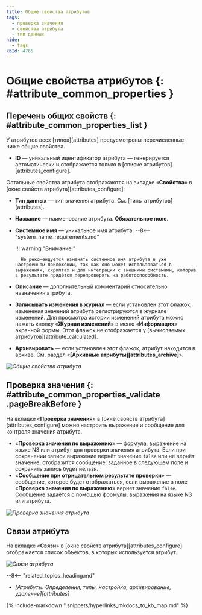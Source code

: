 ```yaml
---
title: Общие свойства атрибутов
tags:
  - проверка значения
  - свойства атрибута
  - тип данных
hide:
  - tags
kbId: 4765
---
```


# Общие свойства атрибутов {: #attribute_common_properties }

## Перечень общих свойств {: #attribute_common_properties_list }

У атрибутов всех [типов][attributes] предусмотрены перечисленные ниже общие свойства.

- **ID** — уникальный идентификатор атрибута — генерируется автоматически и отображается только в [списке атрибутов][attributes_configure].

Остальные свойства атрибута отображаются на вкладке «**Свойства**» в [окне свойств атрибута][attributes_configure]:

- **Тип данных** — тип значения атрибута. См. [типы атрибутов][attributes].
- **Название** — наименование атрибута. **Обязательное поле**.
- **Системное имя** — уникальное имя атрибута.
    --8<-- "system_name_requirements.md"

    !!! warning "Внимание!"

        Не рекомендуется изменять системное имя атрибута в уже настроенном приложении, так как оно может использоваться в выражениях, скриптах и для интеграции с внешними системами, которые в результате придётся перепроверять на работоспособность.

- **Описание** — дополнительный комментарий относительно назначения атрибута.
- **Записывать изменения в журнал** — если установлен этот флажок, изменения значений атрибута регистрируются в журнале изменений. Для просмотра истории изменений атрибута можно нажать кнопку «**Журнал изменений**» в меню «**Информация**» экранной формы. Этот флажок не отображается у [вычисляемых атрибутов][attribute_calculated].
- **Архивировать** — если установлен этот флажок, атрибут находится в архиве. См. раздел «**[Архивные атрибуты][attributes_archive]**».

_![Общие свойства атрибута](img/attribute_common_properties.png)_

## Проверка значения {: #attribute_common_properties_validate .pageBreakBefore }

На вкладке «**Проверка значения**» в [окне свойств атрибута][attributes_configure] можно настроить выражение и сообщение для контроля значения атрибута.

- «**Проверка значения по выражению**» — формула, выражение на языке N3 или атрибут для проверки значения атрибута. Если при сохранении записи выражение вернёт значение `false` или не вернёт значение, отобразится сообщение, заданное в следующем поле и сохранить запись будет нельзя.
- «**Сообщение при отрицательном результате проверки**» — сообщение, которое будет отображаться, если выражение в поле «**Проверка значения по выражению**» вернет значение `false`. Сообщение задаётся с помощью формулы, выражения на языке N3 или атрибута.

_![Проверка значения атрибута](attribute_common_properties_validate_value.png)_

## Связи атрибута

На вкладке «**Связи**» в [окне свойств атрибута][attributes_configure] отображается список объектов, в которых используется атрибут.

_![Связи атрибута](attribute_common_properties_relations.png)_

<div class="relatedTopics" markdown="block">

--8<-- "related_topics_heading.md"

- _[Атрибуты. Определения, типы, настройка, архивирование, удаление][attributes]_

</div>

{% include-markdown ".snippets/hyperlinks_mkdocs_to_kb_map.md" %}
